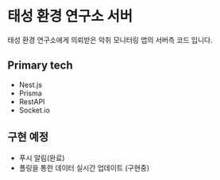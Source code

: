 # 태성 환경 연구소 서버

태성 환경 연구소에게 의뢰받은 악취 모니터링 앱의 서버측 코드 입니다.

## Primary tech

- Nest.js
- Prisma
- RestAPI
- Socket.io

## 구현 예정

- 푸시 알림(완료)
- 폴링을 통한 데이터 실시간 업데이트 (구현중)
